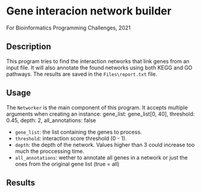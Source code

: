 # Gene interacion network builder
For Bioinformatics Programming Challenges, 2021

## Description
This program tries to find the interaction networks that link genes from an input file. It will also annotate the found networks using both KEGG and GO pathways. The results are saved in the `Files\report.txt` file.
## Usage
The `Networker` is the main component of this program. It accepts multiple arguments when creating an instance:
gene_list: gene_list[0, 40], threshold: 0.45, depth: 2, all_annotations: false
* `gene_list`: the list containing the genes to process.
* `threshold`: interaction score threshold (0 - 1).
* `depth`: the depth of the network. Values higher than 3 could increase too much the proccessing time.
* `all_annotations`: wether to annotate all genes in a network or just the ones from the original gene list (true = all)

## Results

